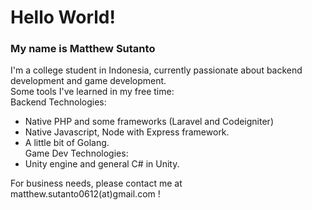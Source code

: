 # Hello World!
### My name is Matthew Sutanto

I'm a college student in Indonesia, currently passionate about backend development and game development. \
Some tools I've learned in my free time:  
Backend Technologies:  
  - Native PHP and some frameworks (Laravel and Codeigniter)
  - Native Javascript, Node with Express framework.
  - A little bit of Golang.  
Game Dev Technologies:  
  - Unity engine and general C# in Unity.  

For business needs, please contact me at matthew.sutanto0612(at)gmail.com !

